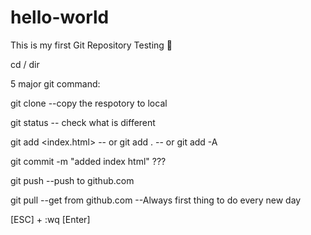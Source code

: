 # hello-world
This is my first Git Repository
Testing :pizza:

cd / dir

5 major git command:

git clone <URL>
--copy the respotory to local
  
git status
-- check what is different

git add <index.html>
-- or git add .
-- or git add -A

git commit -m "added index html" ???

git push
--push to github.com

git pull
--get from github.com
--Always first thing to do every new day

[ESC] + :wq [Enter]
